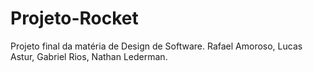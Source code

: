 # Projeto-Rocket
Projeto final da matéria de Design de Software. Rafael Amoroso, Lucas Astur, Gabriel Rios, Nathan Lederman.
